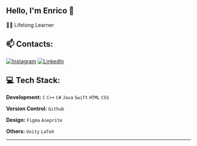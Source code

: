 ## Hello, I'm Enrico 👋  
🔭🌱 Lifelong Learner<br>

## 📫 Contacts:
[![Instagram](https://img.shields.io/badge/Instagram-%23E4405F.svg?logo=Instagram&logoColor=white)](https://instagram.com/enrico.mdn) [![LinkedIn](https://img.shields.io/badge/LinkedIn-%230077B5.svg?logo=linkedin&logoColor=white)](https://linkedin.com/in/enrico-madonna-3926em/) 

## 💻 Tech Stack:

**Development:** `C` `C++` `C#` `Java` `Swift` `HTML` `CSS`  
 
**Version Control:** `Github`

**Design:** `Figma` `Aseprite`

**Others:** `Unity` `LaTeX` 

 
---

<!-- Proudly created with GPRM ( https://gprm.itsvg.in ) -->


